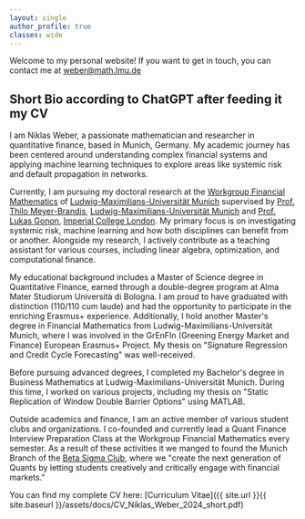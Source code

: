 ```yaml
---
layout: single
author_profile: true
classes: wide
---
```


Welcome to my personal website! If you want to get in touch, you can contact me at [weber@math.lmu.de](mailto:weber@math.lmu.de)

## Short Bio according to ChatGPT after feeding it my CV

I am Niklas Weber, a passionate mathematician and researcher in quantitative finance, based in Munich, Germany. My academic journey has been centered around understanding complex financial systems and applying machine learning techniques to explore areas like systemic risk and default propagation in networks.

Currently, I am pursuing my doctoral research at the [Workgroup Financial Mathematics](https://www.fm.mathematik.uni-muenchen.de/index.html) of [Ludwig-Maximilians-Universität Munich](https://www.lmu.de/en/) supervised by [Prof. Thilo Meyer-Brandis](https://www.fm.mathematik.uni-muenchen.de/personen/professors/meyer_brandis/index.html), [Ludwig-Maximilians-Universität Munich](https://www.lmu.de/en/) and [Prof. Lukas Gonon](https://www.imperial.ac.uk/people/l.gonon), [Imperial College London](https://www.imperial.ac.uk). My primary focus is on investigating systemic risk, machine learning and how both disciplines can benefit from or another. Alongside my research, I actively contribute as a teaching assistant for various courses, including linear algebra, optimization, and computational finance.

My educational background includes a Master of Science degree in Quantitative Finance, earned through a double-degree program at Alma Mater Studiorum Università di Bologna. I am proud to have graduated with distinction (110/110 cum laude) and had the opportunity to participate in the enriching Erasmus+ experience. Additionally, I hold another Master's degree in Financial Mathematics from Ludwig-Maximilians-Universität Munich, where I was involved in the GrEnFIn (Greening Energy Market and Finance) European Erasmus+ Project. My thesis on "Signature Regression and Credit Cycle Forecasting" was well-received.

Before pursuing advanced degrees, I completed my Bachelor's degree in Business Mathematics at Ludwig-Maximilians-Universität Munich. During this time, I worked on various projects, including my thesis on "Static Replication of Window Double Barrier Options" using MATLAB.

Outside academics and finance, I am an active member of various student clubs and organizations. I co-founded and currently lead a Quant Finance Interview Preparation Class at the Workgroup Financial Mathematics every semester. As a result of these activities it we manged to found the Munich Branch of the [Beta Sigma Club](https://www.betasigmaclub.com), where we "create the next generation of Quants
by letting students creatively and critically engage with financial markets." 

You can find my complete CV here: [Curriculum Vitae]({{ site.url }}{{ site.baseurl }}/assets/docs/CV_Niklas_Weber_2024_short.pdf)


